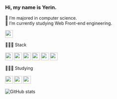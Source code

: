 ### Hi, my name is Yerin.

🌱 I’m majored in computer science.<br/>
🌱 I’m currently studying Web Front-end engineering.

<a href="https://bbeeyaks-moment.tistory.com/" target="_blank"><img src="https://img.shields.io/badge/Tistory blog-ce4e24?style=flat-square&logo=blog&logoColor=white" height="25"/></a>

👩🏻‍🔧 Stack
<br/>
<br/>
<img src="https://img.shields.io/badge/react-61DAFB?style=for-the-badge&amp;logo=react&amp;logoColor=black" height="25"> 
<img src="https://img.shields.io/badge/JavaScript-F7DF1E?style=for-the-badge&amp;logo=JavaScript&amp;logoColor=white" height="25"> 
<img src="https://img.shields.io/badge/html5-E34F26?style=for-the-badge&amp;logo=html5&amp;logoColor=white" height="25"> 
<img src="https://img.shields.io/badge/styled_components-db7093?style=for-the-badge&amp;logo=styled-components&amp;logoColor=white" height="25">
<img src="https://img.shields.io/badge/Tailwind CSS-06B6D4?style=for-the-badge&amp;logo=Tailwind CSS&amp;logoColor=white" height="25">
<img src="https://img.shields.io/badge/Recoil-3578EC?style=for-the-badge&amp;logo=Recoil&amp;logoColor=white" height="25">

👩🏻‍🔧 Studying  
<br/>
<img src="https://img.shields.io/badge/TypeScript-3178C6?style=for-the-badge&amp;logo=typeScript&amp;logoColor=white" height="25"> 
<img src="https://img.shields.io/badge/Next.js-000000?style=for-the-badge&amp;logo=Next.js&amp;logoColor=white" height="25">
<img src="https://img.shields.io/badge/React Query-FF4154?style=for-the-badge&amp;logo=react query&amp;logoColor=black" height="25">


![GitHub stats](https://github-readme-stats.vercel.app/api?username=sweetyr928&show_icons=true)  
